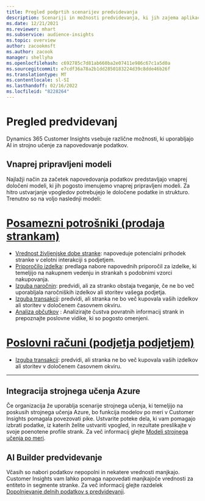 ```yaml
---
title: Pregled podprtih scenarijev predvidevanja
description: Scenariji in možnosti predvidevanja, ki jih zajema aplikacija Dynamics 365 Customer Insights.
ms.date: 12/21/2021
ms.reviewer: mhart
ms.subservice: audience-insights
ms.topic: overview
author: zacookmsft
ms.author: zacook
manager: shellyha
ms.openlocfilehash: c692785c7d81ab660ba2e07411e986c67c1a5d0a
ms.sourcegitcommit: e7cdf36a78a2b1dd2850183224d39c8dde46b26f
ms.translationtype: MT
ms.contentlocale: sl-SI
ms.lasthandoff: 02/16/2022
ms.locfileid: "8228264"
---
```

# <a name="predictions-overview"></a>Pregled predvidevanj

Dynamics 365 Customer Insights vsebuje različne možnosti, ki uporabljajo AI in strojno učenje za napovedovanje podatkov. 

## <a name="out-of-box-models"></a>Vnaprej pripravljeni modeli

Najlažji način za začetek napovedovanja podatkov predstavljajo vnaprej določeni modeli, ki jih pogosto imenujemo vnaprej pripravljeni modeli. Za hitro ustvarjanje vpogledov potrebujejo le določene podatke in strukturo. Trenutno so na voljo naslednji modeli: 

# <a name="individual-consumers-b-to-c"></a>[Posamezni potrošniki (prodaja strankam)](#tab/b2c)

- [Vrednost življenjske dobe stranke](predict-customer-lifetime-value.md): napoveduje potencialni prihodek stranke v celotni interakciji s podjetjem.
- [Priporočilo izdelka](predict-product-recommendation.md): predlaga nabore napovednih priporočil za izdelke, ki temeljijo na nakupnem vedenju in strankah s podobnimi vzorci nakupovanja.
- [Izguba naročnin](predict-subscription-churn.md): predvidi, ali za stranko obstaja tveganje, če ne bo več uporabljala naročniških izdelkov ali storitev vašega podjetja.
- [Izguba transakcij](predict-transactional-churn.md): predvidi, ali stranka ne bo več kupovala vaših izdelkov ali storitev v določenem časovnem okviru.
- [Analiza občutkov](sentiment-analysis.md) : Analizirajte čustva povratnih informacij strank in prepoznajte poslovne vidike, ki so pogosto omenjeni.

# <a name="business-accounts-b-to-b"></a>[Poslovni računi (podjetja podjetjem)](#tab/b2b)

- [Izguba transakcij](predict-transactional-churn.md): predvidi, ali stranka ne bo več kupovala vaših izdelkov ali storitev v določenem časovnem okviru.

---


## <a name="azure-machine-learning-integration"></a>Integracija strojnega učenja Azure

Če organizacija že uporablja scenarije strojnega učenja, ki temeljijo na poskusih strojnega učenja Azure, bo funkcija modelov po meri v Customer Insights pomagala povezovati pike. Ustvarite poteke dela, ki vam pomagajo izbrati podatke, iz katerih želite ustvariti vpogled, in rezultate preslikajte v svoje poenotene profile strank. Za več informacij glejte [Modeli strojnega učenja po meri](custom-models.md).

## <a name="ai-builder-prediction"></a>AI Builder predvidevanje

Včasih so nabori podatkov nepopolni in nekatere vrednosti manjkajo. Customer Insights vam lahko pomaga napovedati manjkajoče vrednosti za entiteto in segmente stranke. Za več informacij glejte razdelek [Dopolnjevanje delnih podatkov s predvidevanji](predictions.md).
